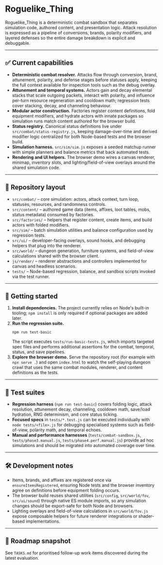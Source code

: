 # Roguelike_Thing

Roguelike_Thing is a deterministic combat sandbox that separates simulation code, authored content, and presentation logic. Attack resolution is expressed as a pipeline of conversions, brands, polarity modifiers, and layered defenses so the entire damage breakdown is explicit and debuggable.

---

## ✅ Current capabilities

- **Deterministic combat resolver.** Attacks flow through conversion, brand, attunement, polarity, and defense stages before statuses apply, keeping the full context available for inspection tools such as the debug overlay.
- **Attunement and temporal systems.** Actors gain and decay elemental stacks that scale outgoing packets, interact with polarity, and influence per-turn resource regeneration and cooldown math; regression tests cover stacking, decay, and channeling behaviour.
- **Modular actor construction.** Factories register content definitions, fold equipment modifiers, and hydrate actors with innate packages so simulation runs match content authored for the browser build.
- **Status registry.** Canonical status definitions live under `src/combat/status-registry.js`, keeping damage-over-time and derived modifier logic centralized for both Node-based tests and the browser build.
- **Simulation harness.** `src/sim/sim.js` exposes a seeded matchup runner with simple planners and balance metrics that back automated tests.
- **Rendering and UI helpers.** The browser demo wires a canvas renderer, minimap, inventory slots, and lighting/field-of-view overlays around the shared simulation code.

---

## 📂 Repository layout

- `src/combat/` – core simulation: actors, attack context, turn loop, statuses, resources, and randomness controls.
- `src/content/` – authored game data (items, affixes, loot tables, mobs, status metadata) consumed by factories.
- `src/factories/` – helpers that register content, create items, and build actors with folded modifiers.
- `src/sim/` – batch simulation utilities and balance configuration used by regression tests.
- `src/ui/` – developer-facing overlays, sound hooks, and debugging helpers that plug into the renderer.
- `src/world/` – dungeon generation, furniture systems, and field-of-view calculations shared with the browser client.
- `js/render/` – renderer abstractions and controllers implemented for canvas and headless scenarios.
- `tests/` – Node-based regression, balance, and sandbox scripts invoked via the test runner.

---

## 🚀 Getting started

1. **Install dependencies.** The project currently relies on Node's built-in tooling; `npm install` is only required if optional packages are added later.
2. **Run the regression suite.**
   ```bash
   npm run test-basic
   ```
   The script executes `tests/run-basic-tests.js`, which imports targeted spec files and performs additional assertions for the combat, temporal, status, and save pipelines.
3. **Explore the browser demo.** Serve the repository root (for example with `npx serve .`) and open `index.html` to watch the self-playing dungeon crawl that uses the same combat modules, renderer, and content definitions as the tests.

---

## 🧪 Test suites

- **Regression harness** (`npm run test-basic`) covers folding logic, attack resolution, attunement decay, channeling, cooldown math, save/load hydration, RNG determinism, and core status ticking.
- **Focused specs** in `tests/*.test.js` can be executed individually with `node tests/<file>.js` for debugging specialised systems such as field-of-view, polarity math, and temporal echoes.
- **Manual and performance harnesses** (`tests/combat-sandbox.js`, `tests/phase3.manual.js`, `tests/phase4.perf.manual.js`) provide ad hoc simulations and should be migrated into automated coverage over time.

---

## 🛠 Development notes

- Items, brands, and affixes are registered once via `ensureItemsRegistered`, ensuring Node tests and the browser inventory agree on definitions before equipment folding occurs.
- The browser build reuses shared utilities (`src/config`, `src/world/fov`, `src/ui/sound`) through native ES module imports, so any simulation changes should be export-safe for both Node and browsers.
- Lighting overlays and field-of-view calculations in `src/world/fov.js` expose composable helpers for future renderer integrations or shader-based implementations.

---

## 📌 Roadmap snapshot

See `TASKS.md` for prioritised follow-up work items discovered during the latest evaluation.

